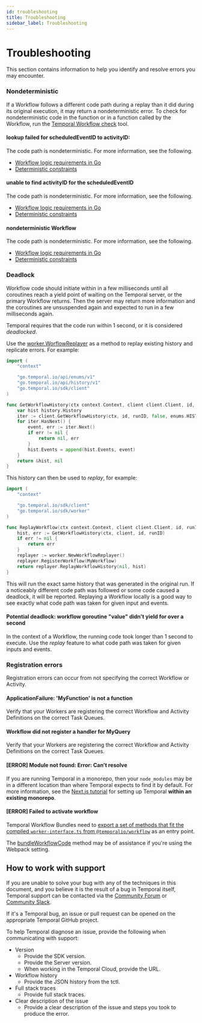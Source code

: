 ```yaml
---
id: troubleshooting
title: Troubleshooting
sidebar_label: Troubleshooting
---
```


# Troubleshooting

This section contains information to help you identify and resolve errors you may encounter.

### Nondeterministic

If a Workflow follows a different code path during a replay than it did during its original execution, it may return a nondeterministic error.
To check for nondeterministic code in the function or in a function called by the Workflow, run the [Temporal Workflow check](https://github.com/temporalio/sdk-go/tree/master/contrib/tools/workflowcheck) tool.

#### lookup failed for scheduledEventID to activityID:

The code path is nondeterministic. For more information, see the following.

- [Workflow logic requirements in Go](https://www.notion.so/docs/go/how-to-develop-a-workflow-definition-in-go#workflow-logic-requirements-in-go)
- [Deterministic constraints](https://www.notion.so/docs/temporal-explained/workflows#deterministic-constraints)

#### unable to find activityID for the scheduledEventID

The code path is nondeterministic. For more information, see the following.

- [Workflow logic requirements in Go](https://www.notion.so/docs/go/how-to-develop-a-workflow-definition-in-go#workflow-logic-requirements-in-go)
- [Deterministic constraints](https://www.notion.so/docs/temporal-explained/workflows#deterministic-constraints)

#### nondeterministic Workflow

The code path is nondeterministic. For more information, see the following.

- [Workflow logic requirements in Go](https://www.notion.so/docs/go/how-to-develop-a-workflow-definition-in-go#workflow-logic-requirements-in-go)
- [Deterministic constraints](https://www.notion.so/docs/temporal-explained/workflows#deterministic-constraints)

### Deadlock

Workflow code should initiate within in a few milliseconds until all coroutines reach a yield point of waiting on the Temporal server, or the primary Workflow returns. Then the server may return more information and the coroutines are unsuspended again and expected to run in a few milliseconds again.

Temporal requires that the code run within 1 second, or it is considered _deadlocked_.

Use the [worker.WorflowReplayer](https://pkg.go.dev/go.temporal.io/sdk/worker#WorkflowReplayer) as a method to replay existing history and replicate errors. For example:

```go
import (
	"context"

	"go.temporal.io/api/enums/v1"
	"go.temporal.io/api/history/v1"
	"go.temporal.io/sdk/client"
)

func GetWorkflowHistory(ctx context.Context, client client.Client, id, runID string) (*history.History, error) {
	var hist history.History
	iter := client.GetWorkflowHistory(ctx, id, runID, false, enums.HISTORY_EVENT_FILTER_TYPE_ALL_EVENT)
	for iter.HasNext() {
		event, err := iter.Next()
		if err != nil {
			return nil, err
		}
		hist.Events = append(hist.Events, event)
	}
	return &hist, nil
}
```

This history can then be used to _replay_, for example:

```go
import (
	"context"

	"go.temporal.io/sdk/client"
	"go.temporal.io/sdk/worker"
)

func ReplayWorkflow(ctx context.Context, client client.Client, id, runID string) error {
	hist, err := GetWorkflowHistory(ctx, client, id, runID)
	if err != nil {
		return err
	}
	replayer := worker.NewWorkflowReplayer()
	replayer.RegisterWorkflow(MyWorkflow)
	return replayer.ReplayWorkflowHistory(nil, hist)
}
```

This will run the exact same history that was generated in the original run. If a noticeably different code path was followed or some code caused a deadlock, it will be reported.
Replaying a Workflow locally is a good way to see exactly what code path was taken for given input and events.

#### Potential deadlock: workflow goroutine "value" didn't yield for over a second

In the context of a Workflow, the running code took longer than 1 second to execute.
Use the _replay_ feature to what code path was taken for given inputs and events.

### Registration errors

Registration errors can occur from not specifying the correct Workflow or Activity.

#### ApplicationFailure: 'MyFunction' is not a function

Verify that your Workers are registering the correct Workflow and Activity Definitions on the correct Task Queues.

#### Workflow did not register a handler for MyQuery

Verify that your Workers are registering the correct Workflow and Activity Definitions on the correct Task Queues.

#### [ERROR] Module not found: Error: Can't resolve

If you are running Temporal in a monorepo, then your `node_modules` may be in a different location than where Temporal expects to find it by default.
For more information, see the [Next.js tutorial](/docs/typescript/nextjs-tutorial) for setting up Temporal **within an existing monorepo**.

#### [ERROR] Failed to activate workflow

Temporal Workflow Bundles need to [export a set of methods that fit the compiled `worker-interface.ts` from `@temporalio/workflow`](https://github.com/temporalio/sdk-typescript/blob/eaa2d205c9bc5ff4a3b17c0b34f2dcf6b1e0264a/packages/worker/src/workflow/bundler.ts#L81) as an entry point.

The [bundleWorkflowCode](/docs/typescript/workers/#prebuilt-workflow-bundles) method may be of assistance if you're using the Webpack setting.

## How to work with support

If you are unable to solve your bug with any of the techniques in this document, and you believe it is the result of a bug in Temporal itself, Temporal support can be contacted via the [Community Forum](https://community.temporal.io/) or [Community Slack](https://temporal.io/slack).

If it's a Temporal bug, an issue or pull request can be opened on the appropriate Temporal GitHub project.

To help Temporal diagnose an issue, provide the following when communicating with support:

- Version
  - Provide the SDK version.
  - Provide the Server version.
  - When working in the Temporal Cloud, provide the URL.
- Workflow history
  - Provide the JSON history from the tctl.
- Full stack traces
  - Provide full stack traces.
- Clear description of the issue
  - Provide a clear description of the issue and steps you took to produce the error.
